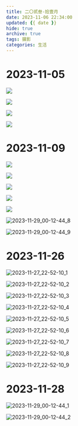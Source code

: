 ```yaml
---
title: 二〇贰叁-拾壹月
date: 2023-11-06 22:34:00
updated: {{ date }}
hide: true
archive: true
tags: 摄影
categories: 生活
---
```


 

# 2023-11-05

![](https://gcore.jsdelivr.net/gh/GoooForward/picture@main/note-image/Z30_0611.jpg)

![](https://gcore.jsdelivr.net/gh/GoooForward/picture@main/note-image/Z30_0627.jpg)

![](https://gcore.jsdelivr.net/gh/GoooForward/picture@main/note-image/Z30_0639.jpg)

![](https://gcore.jsdelivr.net/gh/GoooForward/picture@main/note-image/Z30_0645.jpg)



# 2023-11-09

![](https://gcore.jsdelivr.net/gh/GoooForward/picture@main/note-image/2023-11-29_00-12-44_3.jpeg)

![](https://gcore.jsdelivr.net/gh/GoooForward/picture@main/note-image/2023-11-29_00-12-44_4.jpeg)

![](https://gcore.jsdelivr.net/gh/GoooForward/picture@main/note-image/2023-11-29_00-12-44_5.jpeg)

![](/home/tangyuwei/Pictures/11/2023-11-29_00-12-44_6.jpeg)

![](/home/tangyuwei/Pictures/11/2023-11-29_00-12-44_7.jpeg)

![2023-11-29_00-12-44_8](/home/tangyuwei/Pictures/11/2023-11-29_00-12-44_8.jpeg)

![2023-11-29_00-12-44_9](/home/tangyuwei/Pictures/11/2023-11-29_00-12-44_9.jpeg)



# 2023-11-26

![2023-11-27_22-52-10_1](https://gcore.jsdelivr.net/gh/GoooForward/picture@main/note-image/2023-11-27_22-52-10_1.jpeg)

![2023-11-27_22-52-10_2](https://gcore.jsdelivr.net/gh/GoooForward/picture@main/note-image/2023-11-27_22-52-10_2.jpeg)

![2023-11-27_22-52-10_3](https://gcore.jsdelivr.net/gh/GoooForward/picture@main/note-image/2023-11-27_22-52-10_3.jpeg)

![2023-11-27_22-52-10_4](https://gcore.jsdelivr.net/gh/GoooForward/picture@main/note-image/2023-11-27_22-52-10_4.jpeg)

![2023-11-27_22-52-10_5](https://gcore.jsdelivr.net/gh/GoooForward/picture@main/note-image/2023-11-27_22-52-10_5.jpeg)

![2023-11-27_22-52-10_6](https://gcore.jsdelivr.net/gh/GoooForward/picture@main/note-image/2023-11-27_22-52-10_6.jpeg)

![2023-11-27_22-52-10_7](https://gcore.jsdelivr.net/gh/GoooForward/picture@main/note-image/2023-11-27_22-52-10_7.jpeg)

![2023-11-27_22-52-10_8](https://gcore.jsdelivr.net/gh/GoooForward/picture@main/note-image/2023-11-27_22-52-10_8.jpg)

![2023-11-27_22-52-10_9](https://gcore.jsdelivr.net/gh/GoooForward/picture@main/note-image/2023-11-27_22-52-10_9.jpeg)



# 2023-11-28

![2023-11-29_00-12-44_1](https://gcore.jsdelivr.net/gh/GoooForward/picture@main/note-image/2023-11-29_00-12-44_1.jpeg)

![2023-11-29_00-12-44_2](https://gcore.jsdelivr.net/gh/GoooForward/picture@main/note-image/2023-11-29_00-12-44_2.jpeg)
